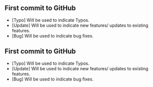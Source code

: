 ## First commit to GitHub
* [Typo] Will be used to indicate Typos.
* [Update] Will be used to indicate new features/ updates to existing features.
* [Bug] Will be used to indicate bug fixes.

## First commit to GitHub
* [Typo] Will be used to indicate Typos.
* [Update] Will be used to indicate new features/ updates to existing features.
* [Bug] Will be used to indicate bug fixes.